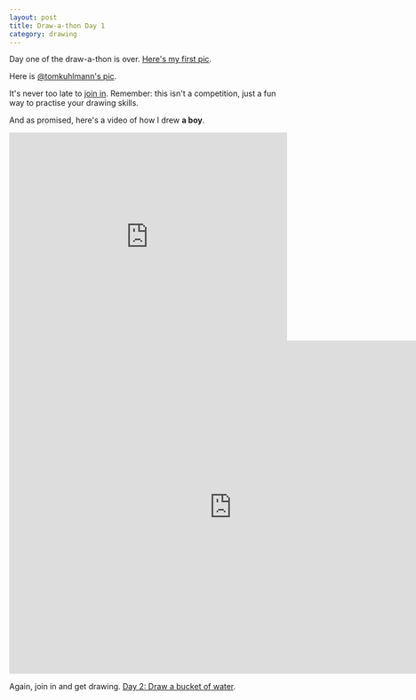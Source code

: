 ```yaml
---
layout: post
title: Draw-a-thon Day 1
category: drawing
---
```


Day one of the draw-a-thon is over. <a href="https://twitter.com/blairrorani/status/575403724526391296" target="_blank">Here's my first pic</a>.

Here is <a href="https://twitter.com/tomkuhlmann/status/575452256855662593" target="_blank">@tomkuhlmann's pic</a>.

It's never too late to [join in](/twitter-drawathon). Remember: this isn't a competition, just a fun way to practise your drawing skills.

And as promised, here's a video of how I drew **a boy**.

<iframe src="https://player.vimeo.com/video/121837767" width="500" height="375" frameborder="0" webkitallowfullscreen mozallowfullscreen allowfullscreen class="show-on-mobile"></iframe>

<iframe src="https://player.vimeo.com/video/121837767" width="800" height="600" frameborder="0" webkitallowfullscreen mozallowfullscreen allowfullscreen class="show-on-phablet"></iframe>

Again, join in and get drawing. <a href="https://twitter.com/blairrorani/status/575416343647756288" target="_blank">Day 2: Draw a bucket of water</a>.
